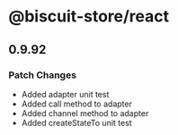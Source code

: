 # @biscuit-store/react

## 0.9.92
### Patch Changes

- Added adapter unit test
- Added call method to adapter
- Added channel method to adapter
- Added createStateTo unit test